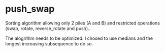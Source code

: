 # push_swap
Sorting algorithm allowing only 2 piles (A and B) and restricted operations (swap, rotate, reverse_rotate and push)..

The alogrithm needs to be optimized. I chosed to use medians and the longest increasing subsequence to do so.
